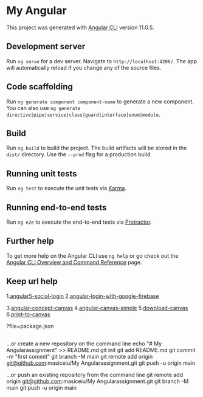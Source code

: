 # My Angular

This project was generated with [Angular CLI](https://github.com/angular/angular-cli) version 11.0.5.

## Development server

Run `ng serve` for a dev server. Navigate to `http://localhost:4200/`. The app will automatically reload if you change any of the source files.

## Code scaffolding

Run `ng generate component component-name` to generate a new component. You can also use `ng generate directive|pipe|service|class|guard|interface|enum|module`.

## Build

Run `ng build` to build the project. The build artifacts will be stored in the `dist/` directory. Use the `--prod` flag for a production build.

## Running unit tests

Run `ng test` to execute the unit tests via [Karma](https://karma-runner.github.io).

## Running end-to-end tests

Run `ng e2e` to execute the end-to-end tests via [Protractor](http://www.protractortest.org/).

## Further help

To get more help on the Angular CLI use `ng help` or go check out the [Angular CLI Overview and Command Reference](https://angular.io/cli) page.

## Keep url help
1.[angular5-social-login](https://stackblitz.com/edit/angular5-social-login)
2.[angular-login-with-google-firebase](https://stackblitz.com/edit/angular-login-with-google-example)

3.[angular-concept-canvas](https://stackblitz.com/edit/concept-canvas)
4.[angular-canvas-simple](https://stackblitz.com/edit/angular-canvas-simple)
5.[download-canvas](https://stackblitz.com/edit/download-div-using-canvas)
6.[print-to-canvas](https://stackblitz.com/edit/print-to-canvas)

?file=package.json
##
…or create a new repository on the command line
echo "# My Angularassignment" >> README.md
git init
git add README.md
git commit -m "first commit"
git branch -M main
git remote add origin git@github.com:masiceiu/My Angularassignment.git
git push -u origin main
                
…or push an existing repository from the command line
git remote add origin git@github.com:masiceiu/My Angularassignment.git
git branch -M main
git push -u origin main
